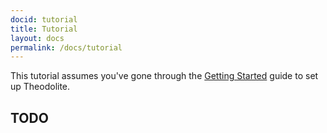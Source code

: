 ```yaml
---
docid: tutorial
title: Tutorial
layout: docs
permalink: /docs/tutorial
---
```


This tutorial assumes you've gone through the [Getting Started](getting-started) guide to set up Theodolite.

## TODO


